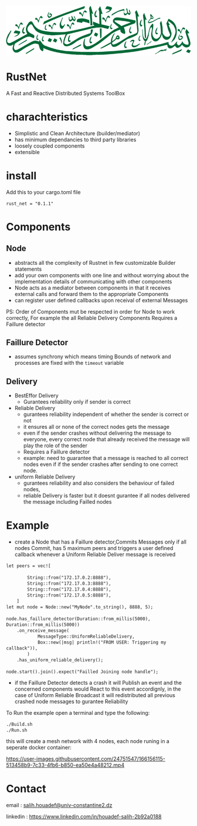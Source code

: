 <p align="center">
<img src="./Bissmillah.svg" class="center"></p>
</p>

# RustNet

A Fast and Reactive Distributed Systems ToolBox

# charachteristics

- Simplistic and Clean Architecture (builder/mediator)
- has minimum dependancies to third party libraries
- loosely coupled components
- extensible

# install
Add this to your cargo.toml file
```
rust_net = "0.1.1"
```

# Components

## Node

- abstracts all the complexity of Rustnet in few customizable Builder statements
- add your own components with one line and without worrying about the implementation details of communicating with other components
- Node acts as a mediator between components in that it receives external calls and forward them to the appropriate Components
- can register user defined callbacks upon receival of external Messages

PS: Order of Components mut be respected in order for Node to work correctly, For example the all Reliable Delivery Components Requires a Faillure detector

## Faillure Detector

- assumes synchrony which means timing Bounds of network and processes are fixed with the `timeout` variable

## Delivery

- BestEffor Delivery
  - Gurantees reliability only if sender is correct
- Reliable Delivery
  - gurantees reliability independent of whether the sender is correct or not
  - it ensures all or none of the correct nodes gets the message
  - even if the sender crashes without delivering the message to everyone, every correct node that already received the message will play the role of the sender
  - Requires a Faillure detector
  - example: need to guarantee that a message is reached to all correct nodes even if if the sender crashes after sending to one correct node.
- uniform Reliable Delivery
  - gurantees reliability and also considers the behaviour of failed nodes,
  - reliable Delivery is faster but it doesnt gurantee if all nodes delivered the message including Failled nodes

# Example

- create a Node that has a Faillure detector,Commits Messages only if all nodes Commit, has 5 maximum peers and triggers a user defined callback whenever a Uniform Reliable Deliver message is received

```
let peers = vec![

        String::from("172.17.0.2:8888"),
        String::from("172.17.0.3:8888"),
        String::from("172.17.0.4:8888"),
        String::from("172.17.0.5:8888"),
    ]
let mut node = Node::new("MyNode".to_string(), 8888, 5);

node.has_faillure_detector(Duration::from_millis(5000), Duration::from_millis(5000))
    .on_receive_message(
            MessageType::UniformReliableDelivery,
            Box::new(|msg| println!("FROM USER: Triggering my callback")),
        )
    .has_uniform_reliable_delivery();

node.start().join().expect("Failled Joining node handle");
```

- if the Faillure Detector detects a crash it will Publish an event and the concerned components would React to this event accordignly, in the case of Uniform Reliable Broadcast it will redistributed all previous crashed node messages to gurantee Reliability

To Run the example open a terminal and type the following:

```
./Build.sh
./Run.sh
```

this will create a mesh network with 4 nodes, each node runing in a seperate docker container:


https://user-images.githubusercontent.com/24751547/166156115-513458b9-7c33-4fb6-b850-ea50e4a48212.mp4

# Contact
email : salih.houadef@univ-constantine2.dz

linkedin : https://www.linkedin.com/in/houadef-salih-2b92a0188

